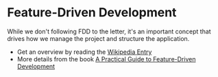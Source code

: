 # Feature-Driven Development

While we don't following FDD to the letter, it's an important concept that drives how we manage the project and structure the application.

* Get an overview by reading the [Wikipedia Entry](https://en.wikipedia.org/wiki/Feature-driven_development)
* More details from the book [A Practical Guide to Feature-Driven Development](http://www.amazon.com/Practical-Guide-Feature-Driven-Development/dp/0130676152/ref=sr_1_1?ie=UTF8&qid=1447701643&sr=8-1&keywords=feature+driven+development)

